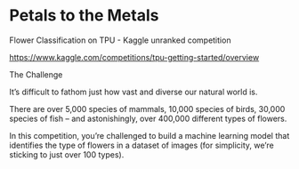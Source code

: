 # Petals to the Metals

Flower Classification on TPU - Kaggle unranked competition

https://www.kaggle.com/competitions/tpu-getting-started/overview

The Challenge

It’s difficult to fathom just how vast and diverse our natural world is.

There are over 5,000 species of mammals, 10,000 species of birds, 30,000 species of fish – and astonishingly, over 400,000 different types of flowers.

In this competition, you’re challenged to build a machine learning model that identifies the type of flowers in a dataset of images (for simplicity, we’re sticking to just over 100 types).
